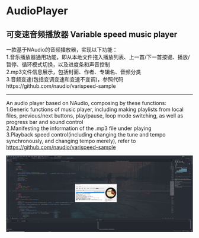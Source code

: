 # AudioPlayer
可变速音频播放器 Variable speed music player  
-----------------------------------------------------------------------
一款基于NAudio的音频播放器，实现以下功能：  
1.音乐播放器通用功能，即从本地文件拖入播放列表、上一首/下一首按键、播放/暂停、循环模式切换，以及进度条和声音控制  
2.mp3文件信息展示，包括封面、作者、专辑名、音频分类  
3.音频变速(包括变调变速和变速不变调)，参照代码https://github.com/naudio/varispeed-sample  

-----------------------------------------------------------------------
An audio player based on NAudio, composing by these functions:  
1.Generic functions of music player, including making playlists from local files, previous/next buttons, play/pause, loop mode switching, as well as progress bar and sound control  
2.Manifesting the information of the .mp3 file under playing  
3.Playback speed control(including changing the tune and tempo synchronously, and changing tempo merely), refer to https://github.com/naudio/varispeed-sample  


![image](https://github.com/DevilHamster/AudioPerformer/blob/master/img_folder/Manifest.png)
